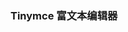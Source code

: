 <!--
 * @Author: your name
 * @Date: 2019-12-02 20:09:53
 * @LastEditTime: 2019-12-02 20:10:17
 * @LastEditors: Please set LastEditors
 * @Description: In User Settings Edit
 * @FilePath: \just-vendor\tinymce.md
 -->
### Tinymce 富文本编辑器